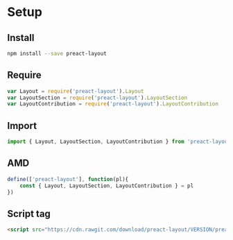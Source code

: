 # Setup

## Install
```sh
npm install --save preact-layout
```

## Require
```js
var Layout = require('preact-layout').Layout
var LayoutSection = require('preact-layout').LayoutSection
var LayoutContribution = require('preact-layout').LayoutContribution
```

## Import
```js
import { Layout, LayoutSection, LayoutContribution } from 'preact-layout'
```

## AMD
```js
define(['preact-layout'], function(pl){
	const { Layout, LayoutSection, LayoutContribution } = pl
})
```

## Script tag
```html
<script src="https://cdn.rawgit.com/download/preact-layout/VERSION/preact-layout.min.js"></script>
```
